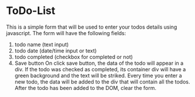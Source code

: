 # ToDo-List
This is a simple form that will be used to enter your todos details using javascript. 
The form will have the following fields:
1. todo name (text input)
2. todo date (date/time input or text)
3. todo completed (checkbox for completed or not)
4. Save button
On click save button, the data of the todo will appear in a div. If the todo was checked as completed, its container div will have a green background and the text will be striked.
Every time you enter a new todo, the data will be added to the div that will contain all the todos. After the todo has been added to the DOM, clear the form.
